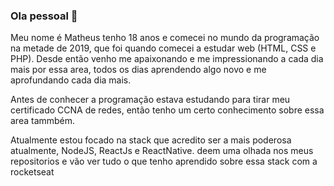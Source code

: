 ### Ola pessoal 👋

<!--
**Maths032/Maths032** is a ✨ _special_ ✨ repository because its `README.md` (this file) appears on your GitHub profile.
-->
Meu nome é Matheus tenho 18 anos e comecei no mundo da programação na metade de 2019, que foi quando comecei a estudar web (HTML, CSS e PHP).
Desde então venho me apaixonando e me impressionando a cada dia mais por essa area, todos os dias aprendendo algo novo e me aprofundando cada dia mais.

Antes de conhecer a programação estava estudando para tirar meu certificado CCNA de redes, então tenho um certo conhecimento sobre essa area tammbém.

Atualmente estou focado na stack que acredito ser a mais poderosa atualmente, NodeJS, ReactJs e ReactNative. deem uma olhada nos meus repositorios e 
vão ver tudo o que tenho aprendido sobre essa stack com a rocketseat

<!--
- 🔭 I’m currently working on ...
- 🌱 I’m currently learning ...
- 👯 I’m looking to collaborate on ...
- 🤔 I’m looking for help with ...
- 💬 Ask me about ...
- 📫 How to reach me: ...
- 😄 Pronouns: ...
- ⚡ Fun fact: ...
-->
